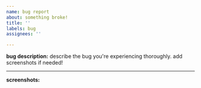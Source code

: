 ```yaml
---
name: bug report
about: something broke!
title: ''
labels: bug
assignees: ''

---
```


**bug description:**
describe the bug you're experiencing thoroughly. add screenshots if needed!

---

**screenshots:**
